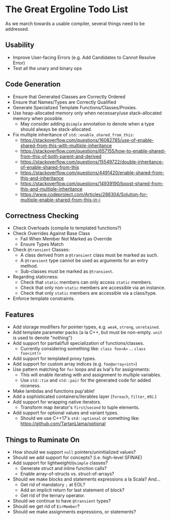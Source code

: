 # The Great Ergoline Todo List
As we march towards a usable compiler, several things need to be addressed.

## Usability

* Improve User-facing Errors (e.g. Add Candidates to Cannot Resolve Error)
* Test all the unary and binary ops

## Code Generation

* Ensure that Generated Classes are Correctly Ordered
* Ensure that Names/Types are Correctly Qualified
* Generate Specialized Template Functions/Classes/Proxies.
* Use heap-allocated memory only when necessary/use stack-allocated memory when possible.
    - May consider adding `@simple` annotation to denote when a type should always be stack-allocated.
* Fix multiple inheritance of `std::enable_shared_from_this`:
    - https://stackoverflow.com/questions/16082785/use-of-enable-shared-from-this-with-multiple-inheritance
    - https://stackoverflow.com/questions/657155/how-to-enable-shared-from-this-of-both-parent-and-derived
    - https://stackoverflow.com/questions/15549722/double-inheritance-of-enable-shared-from-this
    - https://stackoverflow.com/questions/4491420/enable-shared-from-this-and-inheritance
    - https://stackoverflow.com/questions/14939190/boost-shared-from-this-and-multiple-inheritance
    - https://www.codeproject.com/Articles/286304/Solution-for-multiple-enable-shared-from-this-in-i

## Correctness Checking

* Check Overloads (compile to templated functions?)
* Check Overrides Against Base Class
    - Fail When Member Not Marked as Override
    - Ensure Types Match
* Check `@transient` Classes:
    - A class derived from a `@transient` class must be marked as such.
    - A `@transient` type cannot be used as arguments for an entry method.
    - Sub-classes must be marked as `@transient`.
* Regarding staticness:
    - Check that `static` members can only access `static` members.
    - Check that only non-`static` members are accessible via an instance.
    - Check that only `static` members are accessible via a class/type.
* Enforce template constraints.

## Features

* Add storage modifiers for pointer types, e.g. `weak`, `strong`, `unretained`.
* Add template parameter packs (a la C++, but must be non-empty. `unit` is used to denote "nothing")
* Add support for partial/full specialization of functions/classes.
    - Currently considering something like: `class foo<A>` ... `class foo<int!>`
* Add support for templated proxy types.
* Add support for custom array indices (e.g. `foo@array<int>`)
* Use pattern matching for `for` loops and as lval's for assignments:
    - This will enable iterating with and assignment to multiple variables.
    - Use `std::tie` and `std::pair` for the generated code for added niceness.
* Make lambdas and functions pup'able!
* Add a sophisticated containers/iterables layer (`foreach`, `filter`, etc.)
* Add support for wrapping native iterators.
    - Transform map iterator's `first`/`second` to tuple elements.
* Add support for optional values and variant types.
    - Should we use C++17's `std::optional` or something like: https://github.com/TartanLlama/optional

## Things to Ruminate On

* How should we support `null` pointers/uninitialized values?
* Should we add support for concepts? (i.e. high-level SFINAE)
* Add support for lightweight/`@simple` classes?
    - Generate struct and inline function calls?
    - Enable array-of-structs vs. struct-of-arrays? 
* Should we make blocks  and statements expressions a la Scala? And...
    - Get rid of mandatory `;` at EOL?
    - Add an implicit return for last statement of block?
    - Get rid of the ternary operator.
* Should we continue to have `@transient` types?
* Should we get rid of `EirMember`?
* Should we make assignments expressions, or statements?
